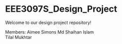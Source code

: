 # EEE3097S_Design_Project

Welcome to our design project repository!

Members:
Aimee Simons
Md Shaihan Islam  
Tilal Mukhtar
